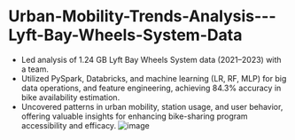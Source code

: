 # Urban-Mobility-Trends-Analysis---Lyft-Bay-Wheels-System-Data
- Led analysis of 1.24 GB Lyft Bay Wheels System data (2021–2023) with a team.
- Utilized PySpark, Databricks, and machine learning (LR, RF, MLP) for big data operations, and feature engineering, achieving 84.3% accuracy in bike availability estimation.
- Uncovered patterns in urban mobility, station usage, and user behavior, offering valuable insights for enhancing bike-sharing program accessibility and efficacy.
![image](https://github.com/NarenKandregula/Urban-Mobility-Trends-Analysis---Lyft-Bay-Wheels-System-Data/assets/143774960/0bdacb92-3a80-4c44-8f36-ab52a8978786)

